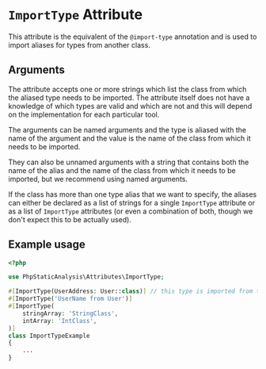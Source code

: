 # `ImportType` Attribute

This attribute is the equivalent of the `@import-type` annotation and is used to import aliases for types from another class. 

## Arguments

The attribute accepts one or more strings which list the class from which the aliased type needs to be imported. The attribute itself does not have a knowledge of which types are valid and which are not and this will depend on the implementation for each particular tool.

The arguments can be named arguments and the type is aliased with the name of the argument and the value is the name of the class from which it needs to be imported.

They can also be unnamed arguments with a string that contains both the name of the alias and the name of the class from which it needs to be imported, but we recommend using named arguments.

If the class has more than one type alias that we want to specify, the aliases can either be declared as a list of strings for a single `ImportType` attribute or as a list of `ImportType` attributes (or even a combination of both, though we don't expect this to be actually used).

## Example usage

```php
<?php

use PhpStaticAnalysis\Attributes\ImportType;

#[ImportType(UserAddress: User::class)] // this type is imported from the user class
#[ImportType('UserName from User')]
#[ImportType(
    stringArray: 'StringClass',
    intArray: 'IntClass',
)]
class ImportTypeExample
{
    ...
}
```
